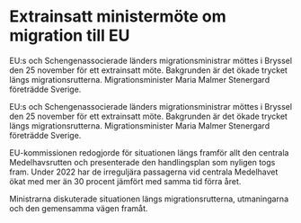 # Extrainsatt ministermöte om migration till EU

EU:s och Schengenassocierade länders migrationsministrar möttes i Bryssel den 25 november för ett extrainsatt möte. Bakgrunden är det ökade trycket längs migrationsrutterna. Migrationsminister Maria Malmer Stenergard företrädde Sverige.

EU:s och Schengenassocierade länders migrationsministrar möttes i Bryssel den 25 november för ett extrainsatt möte. Bakgrunden är det ökade trycket längs migrationsrutterna. Migrationsminister Maria Malmer Stenergard företrädde Sverige.

EU-kommissionen redogjorde för situationen längs framför allt den centrala Medelhavsrutten och presenterade den handlingsplan som nyligen togs fram. Under 2022 har de irreguljära passagerna vid centrala Medelhavet ökat med mer än 30 procent jämfört med samma tid förra året.

Ministrarna diskuterade situationen längs migrationsrutterna, utmaningarna och den gemensamma vägen framåt.
